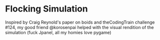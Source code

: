 # Flocking Simulation

Inspired by Craig Reynold's paper on boids and theCodingTrain challenge #124, my good friend @korosenpai helped with the visual rendition of the simulation (fuck Jpanel, all my homies love pygame)
